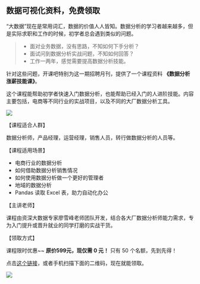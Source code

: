 ## 数据可视化资料，免费领取

“大数据”现在是常用词汇，数据的价值人人皆知。数据分析的学习者越来越多，但是实际求职和工作的时候，初学者总会遇到类似的问题。

> - 面对业务数据，没有思路，不知如何下手分析？ 
> - 面试问到数据分析实战问题，不知如何回答？ 
> - 工作一两年，感觉需要提高数据分析技能。

针对这些问题，开课吧特别为这一期招聘月刊，提供了一个课程资料 **《数据分析涨薪技能课》**。

这个课程能帮助初学者快速入门数据分析，也能帮助已经入门的人进阶技能。内容主要包括，电商等不同行业的实战项目，以及不同的大厂数据分析工具。

![](https://cdn.beekka.com/blogimg/asset/202010/bg2020102517.jpg)

【课程适合人群】

数据分析师，产品经理，运营经理，销售人员，转行做数据分析的人员等。

【课程适用场景】

- 电商行业的数据分析
- 如何借助数据分析销售情况
- 如何使用数据分析做一个更好的管理者
- 地域的数据分析
- Pandas 读取 Excel 表，助力自动化办公

【主讲老师】

课程由资深大数据专家廖雪峰老师团队开发，结合各大厂数据分析师能力需求，专为入门提升或晋升就业的同学打磨的实战干货。

【领取方式】

课程限时优惠~~ **原价599元，现仅需  0 元！** 只有 50 个名额，先到先得！

点击[这个链接](https://wx.kaikeba.com/vip_course/vbfu45tmde/qat6xb5kso?tenant=wx5046bc7413796142)，或者手机扫描下面的二维码，现在就能领取。

![](https://cdn.beekka.com/blogimg/asset/202010/bg2020102515.jpg)
